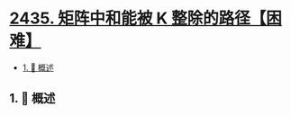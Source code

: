 # [2435. 矩阵中和能被 K 整除的路径【困难】](https://github.com/Tdahuyou/TNotes.leetcode/tree/main/notes/2435.%20%E7%9F%A9%E9%98%B5%E4%B8%AD%E5%92%8C%E8%83%BD%E8%A2%AB%20K%20%E6%95%B4%E9%99%A4%E7%9A%84%E8%B7%AF%E5%BE%84%E3%80%90%E5%9B%B0%E9%9A%BE%E3%80%91)

<!-- region:toc -->

- [1. 📝 概述](#1--概述)

<!-- endregion:toc -->

## 1. 📝 概述
